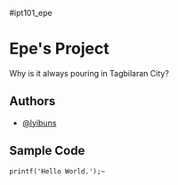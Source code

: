 #ipt101_epe

# Epe's Project

Why is it always pouring in Tagbilaran City?

## Authors

- [@lyibuns](https://github.com/lyibuns) 

## Sample Code

`printf('Hello World.');~`
